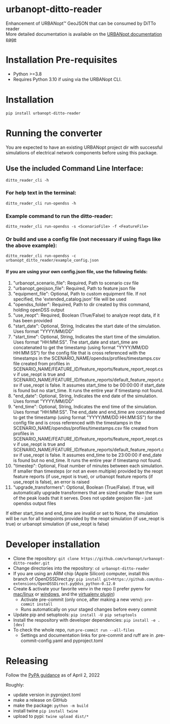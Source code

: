 # urbanopt-ditto-reader
Enhancement of URBANopt™ GeoJSON that can be consumed by DiTTo reader \
More detailed documentation is available on the [URBANopt documentation page](https://docs.urbanopt.net/opendss/opendss.html)

# Installation Pre-requisites
- Python >=3.8
- Requires Python 3.10 if using via the URBANopt CLI.

# Installation

`pip install urbanopt-ditto-reader`

# Running the converter

You are expected to have an existing URBANopt project dir with successful simulations of electrical network components before using this package.

## Use the included Command Line Interface:

`ditto_reader_cli -h`

### For help text in the terminal:
`ditto_reader_cli run-opendss -h`

### Example command to run the ditto-reader:
`ditto_reader_cli run-opendss -s <ScenarioFile> -f <FeatureFile>`

### Or build and use a config file (not necessary if using flags like the above example):
`ditto_reader_cli run-opendss -c urbanopt_ditto_reader/example_config.json`

#### If you are using your own config.json file, use the following fields:
1. "urbanopt_scenario_file": Required, Path to scenario csv file
1. "urbanopt_geojson_file": Required, Path to feature json file
1. "equipment_file": Optional, Path to custom equipment file. If not specified, the 'extended_catalog.json' file will be used
1. "opendss_folder": Required, Path to dir created by this command, holding openDSS output
1. "use_reopt": Required, Boolean (True/False) to analyze reopt data, if it has been provided
1. "start_date": Optional, String, Indicates the start date of the simulation. Uses format "YYYY/MM/DD"
1. "start_time": Optional, String, Indicates the start time of the simulation. Uses format
   "HH:MM:SS".
The start_date and
   start_time are concatenated to get the timestamp (using format "YYYY/MM/DD HH:MM:SS") for the config
   file that is cross referenced with the timestamps in the
   SCENARIO_NAME/opendss/profiles/timestamps.csv file created from profiles in
   SCENARIO_NAME/FEATURE_ID/feature_reports/feature_report_reopt.csv if use_reopt is true and
   SCENARIO_NAME/FEATURE_ID/feature_reports/default_feature_report.csv if use_reopt is false. It assumes start_time to be 00:00:00 if start_date is found but no
    start_time. It runs the entire year if timestamp not found.
1. "end_date": Optional, String, Indicates the end date of the simulation. Uses format "YYYY/MM/DD"
1. "end_time": Optional, String, Indicates the end time of the simulation. Uses format "HH:MM:SS".
   The end_date and end_time are concatenated to get the timestamp (using format
   "YYYY/MM/DD HH:MM:SS") for the config file and is cross referenced with the timestamps in the
   SCENARIO_NAME/opendss/profiles/timestamps.csv file created from profiles in
   SCENARIO_NAME/FEATURE_ID/feature_reports/feature_report_reopt.csv if use_reopt is true and
   SCENARIO_NAME/FEATURE_ID/feature_reports/default_feature_report.csv if use_reopt is false. It assumes end_time to be 23:00:00 if end_date is found but no end_time. It runs the entire year if timestamp not found.
1. "timestep": Optional, Float number of minutes between each simulation. If smaller than timesteps (or not an even multiple) provided by the reopt feature reports (if use_repot is true), or urbanopt feature reports (if use_reopt is false), an error is raised
1. "upgrade_transformers": Optional, Boolean (True/False). If true, will automatically upgrade transformers that are sized smaller than the sum of the peak loads that it serves. Does not update geojson file - just opendss output files

If either start_time and end_time are invalid or set to None, the simulation will be run for all timepoints provided by the reopt simulation (if use_reopt is true) or urbanopt simulation (if use_reopt is false)

# Developer installation

- Clone the repository: `git clone https://github.com/urbanopt/urbanopt-ditto-reader.git`
- Change directories into the repository: `cd urbanopt-ditto-reader`
- If you are using an ARM chip (Apple Silicon) computer, install this branch of OpenDSSDirect.py:
`pip install git+https://github.com/dss-extensions/OpenDSSDirect.py@dss_python-0.12.0`
- Create & activate your favorite venv in the repo (I prefer pyenv for [mac/linux](https://github.com/pyenv/pyenv#installation) or [windows](https://github.com/pyenv-win/pyenv-win#installation), and the [virtualenv plugin](https://github.com/pyenv/pyenv-virtualenv))
    - Activate pre-commit (only once, after making a new venv): `pre-commit install`
    - Runs automatically on your staged changes before every commit
- Update pip and setuptools: `pip install -U pip setuptools`
- Install the respository with developer dependencies: `pip install -e .[dev]`
- To check the whole repo, run `pre-commit run --all-files`
    - Settings and documentation links for pre-commit and ruff are in .pre-commit-config.yaml and pyproject.toml

# Releasing
Follow the [PyPA guidance](https://packaging.python.org/en/latest/tutorials/packaging-projects/#generating-distribution-archives) as of April 2, 2022

Roughly:
- update version in pyproject.toml
- make a release on GitHub
- make the package: `python -m build`
- install twine `pip install twine`
- upload to pypi: `twine upload dist/*`
